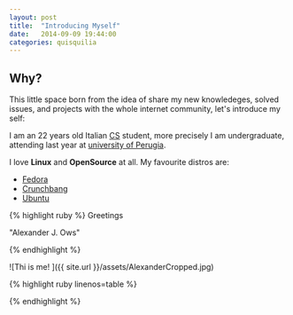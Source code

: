 ```yaml
---
layout: post
title:  "Introducing Myself"
date:   2014-09-09 19:44:00
categories: quisquilia
---
```


Why? 
---------	

This little space born from the idea of share my new 
knowledeges, solved issues, and projects with the whole internet community,
let's introduce my self:


I am an 22 years old Italian [CS](http://www.informatica.unipg.it/) student,
more precisely I am undergraduate, attending 
last year at [university of Perugia](http://www.unipg.it/). 

I love **Linux** and **OpenSource** at all.
My favourite distros are:

* [Fedora](http://fedoraproject.org/)
* [Crunchbang](http://crunchbang.org/)
* [Ubuntu](http://ubuntu.com/)




{% highlight ruby  %}
Greetings

"Alexander J. Ows"
	
{% endhighlight %}


![Thi is me! ]({{ site.url }}/assets/AlexanderCropped.jpg)

{% highlight ruby linenos=table %}


{% endhighlight %}


